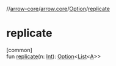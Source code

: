 //[arrow-core](../../../index.md)/[arrow.core](../index.md)/[Option](index.md)/[replicate](replicate.md)

# replicate

[common]\
fun [replicate](replicate.md)(n: [Int](https://kotlinlang.org/api/latest/jvm/stdlib/kotlin/-int/index.html)): [Option](index.md)&lt;[List](https://kotlinlang.org/api/latest/jvm/stdlib/kotlin.collections/-list/index.html)&lt;[A](index.md)&gt;&gt;
